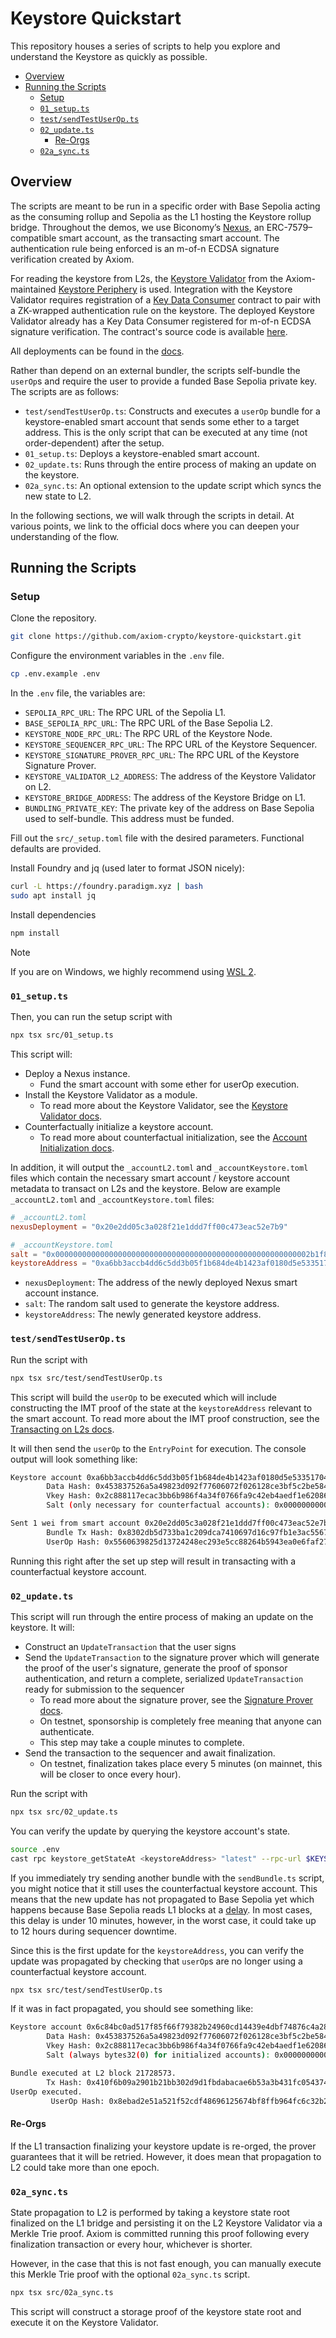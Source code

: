 # Keystore Quickstart

This repository houses a series of scripts to help you explore and understand the Keystore as quickly as possible.

- [Overview](#overview)
- [Running the Scripts](#running-the-scripts)
  - [Setup](#setup)
  - [`01_setup.ts`](01_setupts)
  - [`test/sendTestUserOp.ts`](#bundlesendbundlets)
  - [`02_update.ts`](#02_updatets)
    - [Re-Orgs](#re-orgs)
  - [`02a_sync.ts`](#02a_syncts)

## Overview

The scripts are meant to be run in a specific order with Base Sepolia acting as the consuming rollup and Sepolia as the L1 hosting the Keystore rollup bridge. Throughout the demos, we use Biconomy’s [Nexus](https://github.com/bcnmy/nexus), an ERC-7579–compatible smart account, as the transacting smart account. The authentication rule being enforced is an m-of-n ECDSA signature verification created by Axiom.

For reading the keystore from L2s, the [Keystore Validator](https://keystore-docs.axiom.xyz/docs/using-keystore-accounts/overview#integrating-smart-accounts-with-the-keystore-validator) from the Axiom-maintained [Keystore Periphery](https://github.com/axiom-crypto/keystore-periphery) is used. Integration with the Keystore Validator requires registration of a [Key Data Consumer](https://keystore-docs.axiom.xyz/docs/creating-a-keystore-account-type/key-data-consumer) contract to pair with a ZK-wrapped authentication rule on the keystore. The deployed Keystore Validator already has a Key Data Consumer registered for m-of-n ECDSA signature verification. The contract's source code is available [here](https://github.com/axiom-crypto/keystore-auth-ecdsa).

All deployments can be found in the [docs](https://keystore-docs.axiom.xyz/docs/developer-reference/contract-addresses).

Rather than depend on an external bundler, the scripts self-bundle the `userOp`s and require the user to provide a funded Base Sepolia private key. The scripts are as follows:

- `test/sendTestUserOp.ts`: Constructs and executes a `userOp` bundle for a keystore-enabled smart account that sends some ether to a target address. This is the only script that can be executed at any time (not order-dependent) after the setup.
- `01_setup.ts`: Deploys a keystore-enabled smart account.
- `02_update.ts`: Runs through the entire process of making an update on the keystore.
- `02a_sync.ts`: An optional extension to the update script which syncs the new state to L2.

In the following sections, we will walk through the scripts in detail. At various points, we link to the official docs where you can deepen your understanding of the flow.

## Running the Scripts

### Setup

Clone the repository.

```bash
git clone https://github.com/axiom-crypto/keystore-quickstart.git
```

Configure the environment variables in the `.env` file.

```bash
cp .env.example .env
```

In the `.env` file, the variables are:

- `SEPOLIA_RPC_URL`: The RPC URL of the Sepolia L1.
- `BASE_SEPOLIA_RPC_URL`: The RPC URL of the Base Sepolia L2.
- `KEYSTORE_NODE_RPC_URL`: The RPC URL of the Keystore Node.
- `KEYSTORE_SEQUENCER_RPC_URL`: The RPC URL of the Keystore Sequencer.
- `KEYSTORE_SIGNATURE_PROVER_RPC_URL`: The RPC URL of the Keystore Signature Prover.
- `KEYSTORE_VALIDATOR_L2_ADDRESS`: The address of the Keystore Validator on L2.
- `KEYSTORE_BRIDGE_ADDRESS`: The address of the Keystore Bridge on L1.
- `BUNDLING_PRIVATE_KEY`: The private key of the address on Base Sepolia used to self-bundle. This address must be funded.

Fill out the `src/_setup.toml` file with the desired parameters. Functional defaults are provided.

Install Foundry and jq (used later to format JSON nicely):

```bash
curl -L https://foundry.paradigm.xyz | bash
sudo apt install jq
```

Install dependencies

```bash
npm install
```

> [!NOTE]
> If you are on Windows, we highly recommend using [WSL 2](https://learn.microsoft.com/en-us/windows/wsl/install).

### `01_setup.ts`

Then, you can run the setup script with

```bash
npx tsx src/01_setup.ts
```

This script will:

- Deploy a Nexus instance.
  - Fund the smart account with some ether for userOp execution.
- Install the Keystore Validator as a module.
  - To read more about the Keystore Validator, see the [Keystore Validator docs](https://keystore-docs.axiom.xyz/docs/using-keystore-accounts/overview#integrating-smart-accounts-with-the-keystore-validator).
- Counterfactually initialize a keystore account.
  - To read more about counterfactual initialization, see the [Account Initialization docs](https://keystore-docs.axiom.xyz/docs/using-keystore-accounts/counterfactual).

In addition, it will output the `_accountL2.toml` and `_accountKeystore.toml` files which contain the necessary smart account / keystore account metadata to transact on L2s and the keystore. Below are example `_accountL2.toml` and `_accountKeystore.toml` files:

```toml
# _accountL2.toml
nexusDeployment = "0x20e2dd05c3a028f21e1ddd7ff00c473eac52e7b9"
```

```toml
# _accountKeystore.toml
salt = "0x000000000000000000000000000000000000000000000000000000002b1f8a5c"
keystoreAddress = "0xa6bb3accb4dd6c5dd3b05f1b684de4b1423af0180d5e5335170438fd5d874bee"
```

- `nexusDeployment`: The address of the newly deployed Nexus smart account instance.
- `salt`: The random salt used to generate the keystore address.
- `keystoreAddress`: The newly generated keystore address.

### `test/sendTestUserOp.ts`

Run the script with

```bash
npx tsx src/test/sendTestUserOp.ts
```

This script will build the `userOp` to be executed which will include constructing the IMT proof of the state at the `keystoreAddress` relevant to the smart account. To read more about the IMT proof construction, see the [Transacting on L2s docs](https://keystore-docs.axiom.xyz/docs/using-keystore-accounts/transaction#modifying-the-useroperation-signature).

It will then send the `userOp` to the `EntryPoint` for execution. The console output will look something like:

```bash
Keystore account 0xa6bb3accb4dd6c5dd3b05f1b684de4b1423af0180d5e5335170438fd5d874bee is counterfactual.
        Data Hash: 0x453837526a5a49823d092f77606072f026128ce3bf5c2be58486da4f437fcd53
        Vkey Hash: 0x2c888117ecac3bb6b986f4a34f0766fa9c42eb4aedf1e62086ac5447257d0084
        Salt (only necessary for counterfactual accounts): 0x000000000000000000000000000000000000000000000000000000002b1f8a5c

Sent 1 wei from smart account 0x20e2dd05c3a028f21e1ddd7ff00c473eac52e7b9 to address 0x171902257ef62B882BCA7ddBd48C179eB0A50Bc5 on Base Sepolia using authentication from keystore account 0xa6bb3accb4dd6c5dd3b05f1b684de4b1423af0180d5e5335170438fd5d874bee
        Bundle Tx Hash: 0x8302db5d733ba1c209dca7410697d16c97fb1e3ac5567fd8adbeba6904b8597b
        UserOp Hash: 0x5560639825d13724248ec293e5cc88264b5943ea0e6faf274d5ff5bd1977b832
```

Running this right after the set up step will result in transacting with a counterfactual keystore account.

### `02_update.ts`

This script will run through the entire process of making an update on the keystore. It will:

- Construct an `UpdateTransaction` that the user signs
- Send the `UpdateTransaction` to the signature prover which will generate the proof of the user's signature, generate the proof of sponsor authentication, and return a complete, serialized `UpdateTransaction` ready for submission to the sequencer
  - To read more about the signature prover, see the [Signature Prover docs](https://keystore-docs.axiom.xyz/docs/creating-a-keystore-account-type/signature-prover).
  - On testnet, sponsorship is completely free meaning that anyone can authenticate.
  - This step may take a couple minutes to complete.
- Send the transaction to the sequencer and await finalization.
  - On testnet, finalization takes place every 5 minutes (on mainnet, this will be closer to once every hour).

Run the script with

```bash
npx tsx src/02_update.ts
```

You can verify the update by querying the keystore account's state.

```bash
source .env
cast rpc keystore_getStateAt <keystoreAddress> "latest" --rpc-url $KEYSTORE_RPC_URL | jq
```

If you immediately try sending another bundle with the `sendBundle.ts` script, you might notice that it still uses the counterfactual keystore account. This means that the new update has not propagated to Base Sepolia yet which happens because Base Sepolia reads L1 blocks at a [delay](https://keystore-docs.axiom.xyz/docs/using-keystore-accounts/key-rotation#send-an-update-transaction-with-the-sdk#latency). In most cases, this delay is under 10 minutes, however, in the worst case, it could take up to 12 hours during sequencer downtime.

Since this is the first update for the `keystoreAddress`, you can verify the update was propagated by checking that `userOp`s are no longer using a counterfactual keystore account.

```bash
npx tsx src/test/sendTestUserOp.ts
```

If it was in fact propagated, you should see something like:

```bash
Keystore account 0x6c84bc0ad517f85f66f79382b24960cd14439e4dbf74876c4a28c98267243a2f is initialized.
        Data Hash: 0x453837526a5a49823d092f77606072f026128ce3bf5c2be58486da4f437fcd53
        Vkey Hash: 0x2c888117ecac3bb6b986f4a34f0766fa9c42eb4aedf1e62086ac5447257d0084
        Salt (always bytes32(0) for initialized accounts): 0x0000000000000000000000000000000000000000000000000000000000000000

Bundle executed at L2 block 21728573.
        Tx Hash: 0x410f6b09a2901b21bb302d9d1fbdabacae6b53a3b431fc054374947a181558d5
UserOp executed.
         UserOp Hash: 0x8ebad2e51a521f52cdf48696125674bf8ffb964fc6c32b2065bb7ab02fff9a42
```

#### Re-Orgs

If the L1 transaction finalizing your keystore update is re-orged, the prover guarantees that it will be retried. However, it does mean that propagation to L2 could take more than one epoch.

### `02a_sync.ts`

State propagation to L2 is performed by taking a keystore state root finalized on the L1 bridge and persisting it on the L2 Keystore Validator via a Merkle Trie proof. Axiom is committed running this proof following every finalization transaction or every hour, whichever is shorter.

However, in the case that this is not fast enough, you can manually execute this Merkle Trie proof with the optional `02a_sync.ts` script.

```bash
npx tsx src/02a_sync.ts
```

This script will construct a storage proof of the keystore state root and execute it on the Keystore Validator.
